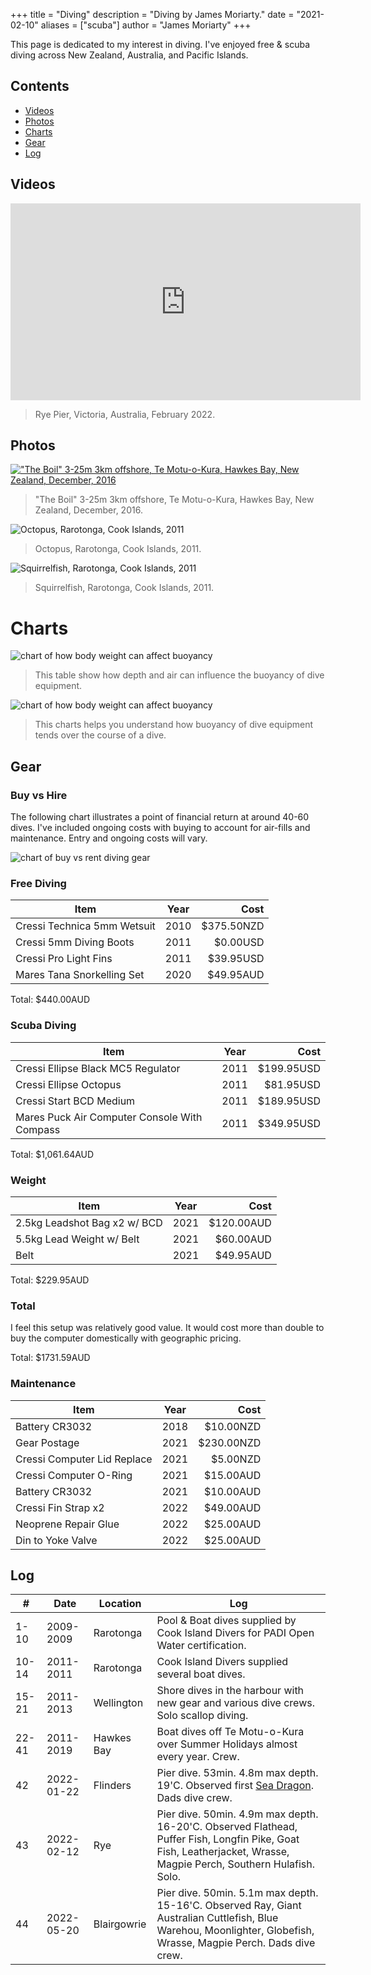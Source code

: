 +++
title = "Diving"
description = "Diving by James Moriarty."
date = "2021-02-10"
aliases = ["scuba"]
author = "James Moriarty"
+++

This page is dedicated to my interest in diving. I've enjoyed free & scuba diving across New Zealand, Australia, and Pacific Islands.

## Contents

- [Videos](#videos)
- [Photos](#photos)
- [Charts](#charts)
- [Gear](#gear)
- [Log](#log)

## Videos

<iframe width="560" height="315" src="https://www.youtube.com/embed/1h1F-erbc6I" title="YouTube video player" frameborder="0" allow="accelerometer; autoplay; clipboard-write; encrypted-media; gyroscope; picture-in-picture" allowfullscreen></iframe>

> Rye Pier, Victoria, Australia, February 2022.

## Photos

[!["The Boil" 3-25m 3km offshore, Te Motu-o-Kura, Hawkes Bay, New Zealand, December, 2016](/images/diving-hawkes-bay.jpg)](/images/diving-hawkes-bay.jpg)
> "The Boil" 3-25m 3km offshore, Te Motu-o-Kura, Hawkes Bay, New Zealand, December, 2016.

![Octopus, Rarotonga, Cook Islands, 2011](/images/diving-raro-two.jpg)
> Octopus, Rarotonga, Cook Islands, 2011.

![Squirrelfish, Rarotonga, Cook Islands, 2011](/images/diving-raro-one.jpg)
> Squirrelfish, Rarotonga, Cook Islands, 2011.

# Charts

![chart of how body weight can affect buoyancy](/images/diving-weight-chart.png)
<!-- https://docs.google.com/spreadsheets/d/1C2rqTgVQtI3MDU07MTn6Gdh2Mem0eHJZrKK6c7WySC8/edit#gid=0 -->
> This table show how depth and air can influence the buoyancy of dive equipment.

![chart of how body weight can affect buoyancy](/images/diving-weight-chart2.png)
<!-- https://docs.google.com/spreadsheets/d/1C2rqTgVQtI3MDU07MTn6Gdh2Mem0eHJZrKK6c7WySC8/edit#gid=0 -->
> This charts helps you understand how buoyancy of dive equipment tends over the course of a dive.

## Gear

### Buy vs Hire

The following chart illustrates a point of financial return at around 40-60 dives. I've included ongoing costs with buying to account for air-fills and maintenance. Entry and ongoing costs will vary.

![chart of buy vs rent diving gear](/images/diving-buy-vs-rent.png)
<!-- https://docs.google.com/spreadsheets/d/1E23-dx8wTP8lgVMjgnoQr25T7yJ6pzLWsETzZ5nkSck/edit#gid=0 -->

### Free Diving

| Item                         | Year | Cost       |
| ---------------------------- |:----:| ----------:|
| Cressi Technica 5mm Wetsuit  | 2010 | $375.50NZD |
| Cressi 5mm Diving Boots      | 2011 |   $0.00USD |
| Cressi Pro Light Fins        | 2011 |  $39.95USD |
| Mares Tana Snorkelling Set   | 2020 |  $49.95AUD |

Total: $440.00AUD

### Scuba Diving

| Item                                         | Year | Cost       |
| -------------------------------------------- |:----:| ----------:|
| Cressi Ellipse Black MC5 Regulator           | 2011 | $199.95USD |
| Cressi Ellipse Octopus                       | 2011 |  $81.95USD |
| Cressi Start BCD Medium                      | 2011 | $189.95USD |
| Mares Puck Air Computer Console With Compass | 2011 | $349.95USD |

Total: $1,061.64AUD

### Weight

| Item                         | Year | Cost       |
| -----------------------------|:----:| ----------:|
| 2.5kg Leadshot Bag x2 w/ BCD | 2021 | $120.00AUD |
| 5.5kg Lead Weight w/ Belt    | 2021 |  $60.00AUD |
| Belt                         | 2021 |  $49.95AUD |

Total: $229.95AUD

### Total

I feel this setup was relatively good value. It would cost more than double to buy the computer domestically with geographic pricing.

Total: $1731.59AUD

### Maintenance

| Item                         | Year | Cost       |
| -----------------------------|:----:| ----------:|
| Battery CR3032               | 2018 |  $10.00NZD |
| Gear Postage                 | 2021 | $230.00NZD |
| Cressi Computer Lid Replace  | 2021 |   $5.00NZD |
| Cressi Computer O-Ring       | 2021 |  $15.00AUD |
| Battery CR3032               | 2021 |  $10.00AUD |
| Cressi Fin Strap x2          | 2022 |  $49.00AUD |
| Neoprene Repair Glue         | 2022 |  $25.00AUD |
| Din to Yoke Valve            | 2022 |  $25.00AUD |

## Log

| #     | Date      | Location   | Log |
| ----- | --------- | ---------- | --- |
| 1-10  | 2009-2009  | Rarotonga  | Pool & Boat dives supplied by Cook Island Divers for PADI Open Water certification. |
| 10-14 | 2011-2011  | Rarotonga  | Cook Island Divers supplied several boat dives. |
| 15-21 | 2011-2013  | Wellington | Shore dives in the harbour with new gear and various dive crews. Solo scallop diving. |
| 22-41 | 2011-2019  | Hawkes Bay | Boat dives off Te Motu-o-Kura over Summer Holidays almost every year. Crew. |
| 42    | 2022-01-22 | Flinders   | Pier dive. 53min. 4.8m max depth. 19'C. Observed first [Sea Dragon](https://en.wikipedia.org/wiki/Common_seadragon). Dads dive crew. |
| 43    | 2022-02-12 | Rye        | Pier dive. 50min. 4.9m max depth. 16-20'C. Observed Flathead, Puffer Fish, Longfin Pike, Goat Fish, Leatherjacket, Wrasse, Magpie Perch, Southern Hulafish. Solo. |
| 44    | 2022-05-20 | Blairgowrie | Pier dive. 50min. 5.1m max depth. 15-16'C. Observed Ray, Giant Australian Cuttlefish, Blue Warehou, Moonlighter, Globefish, Wrasse, Magpie Perch. Dads dive crew. |